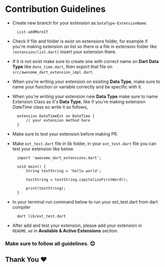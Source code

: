 # Contribution Guidelines

- Create new branch for your extension as `DataType-ExtensionName`:

        List-addMoreIf
        
- Check if file and folder is exist on extensions folder, for example if you're making extension on list so there is a file in extension folder like `(extension/list.dart)` insert your extension there.

- If it is not exist make sure to create one with correct name on **Dart Data Type** like `date_time.dart`, then export that file on `src/awesome_dart_extension_impl.dart`.

- When you're writing your extension on existing **Data Type**, make sure to name your function or variable correctly and be specific with it.

- When you're writing your extension new **Data Type** make sure to name Extension Class as it's **Data Type**, like if you're making extension _DateTime_ class so write it as follows,

        extension DateTimeExt on DateTime {
            // your extension method here
        }

- Make sure to test your extension before making PR.
- Make `ext_test.dart` file in lib folder, in your `ext_test.dart` file you can test your extension like below

        import 'awesome_dart_extensions.dart';

        void main() {
            String testString = 'hello world';

            testString = testString.capitalizeFirstWord();

            print(testString);
        }

- In your terminal run command below to run your ext_test.dart from dart compiler

        dart lib/ext_test.dart

- After add and test your extension, please add your extension in `README.md` in **Available & Active Extensions** section.

### Make sure to follow all guidelines. 😊

## Thank You ❤️️
